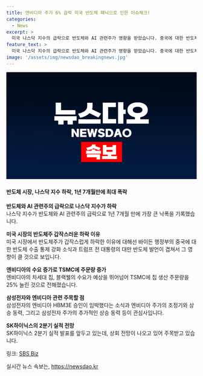 ```yaml
---
title: 엔비디아 주가 6% 급락 미국 반도체 패닉으로 인한 이슈체크!
categories:
  - News
excerpt: >
  미국 나스닥 지수의 급락으로 반도체와 AI 관련주가 영향을 받았습니다. 중국에 대한 반도체 수출 통제 강화 소식과 트럼프 전 대통령의 대만 반도체 발언 등으로 삼성전자와 SK하이닉스 등 우리 시장도 영향을 받고 있습니다. HSL파트너스 대표와의 인터뷰에서는 엔비디아의 생산 주문 증가, 삼성전자의 승인 여부, 기술주들의 영향, SK하이닉스의 2분기 전망 등을 다룹니다. (자세한 내용은 링크를 통해 확인하세요)
feature_text: >
  미국 나스닥 지수의 급락으로 반도체와 AI 관련주가 영향을 받았습니다. 중국에 대한 반도체 수출 통제 강화 소식과 트럼프 전 대통령의 대만 반도체 발언 등으로 삼성전자와 SK하이닉스 등 우리 시장도 영향을 받고 있습니다. HSL파트너스 대표와의 인터뷰에서는 엔비디아의 생산 주문 증가, 삼성전자의 승인 여부, 기술주들의 영향, SK하이닉스의 2분기 전망 등을 다룹니다. (자세한 내용은 링크를 통해 확인하세요)
image: '/assets/img/newsdao_breakingnews.jpg'
---
```


<p><img src="/assets/img/newsdao_breakingnews.jpg" alt="firstkoreanews 속보" /></p>

<h4>반도체 시장, 나스닥 지수 하락, 1년 7개월만에 최대 폭락</h4>

<p><strong>반도체와 AI 관련주의 급락으로 나스닥 지수가 하락</strong><br />
나스닥 지수가 반도체와 AI 관련주의 급락으로 1년 7개월 만에 가장 큰 낙폭을 기록했습니다.</p>

<p><strong>미국 시장의 반도체주 갑작스러운 하락 이유</strong><br />
미국 시장에서 반도체주가 갑작스럽게 하락한 이유에 대해선 바이든 행정부의 중국에 대한 반도체 수출 통제 강화 소식과 트럼프 전 대통령의 대만 반도체 발언이 겹쳐서 그 영향이 클 것으로 보입니다.</p>

<p><strong>엔비디아의 수요 증가로 TSMC에 주문량 증가</strong><br />
엔비디아의 차세대 칩, 블랙웰의 수요가 예상을 뛰어넘어 TSMC에 칩 생산 주문량을 25% 늘린 것으로 전해졌습니다.</p>

<p><strong>삼성전자와 엔비디아 관련 주목할 점</strong><br />
삼성전자의 엔비디아 HBM3E 승인이 임박했다는 소식과 엔비디아 주가의 조정기와 상승 동력, 그리고 삼성전자 주가의 추가적인 상승 동력 등이 관심사입니다.</p>

<p><strong>SK하이닉스의 2분기 실적 전망</strong><br />
SK하이닉스 2분기 실적 발표를 앞두고 있는데, 상회 전망이 나오고 있어 주목받고 있습니다.</p>

<p>링크: <a href="https://url.kr/9pghjn">SBS Biz</a></p>

<p data-ke-size="size16"></p>
실시간 뉴스 속보는, <a href="https://newsdao.kr" rel="dofollow">https://newsdao.kr</a>


